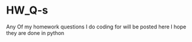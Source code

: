 # HW_Q-s
Any Of my homework questions I do coding for will be posted here
I hope they are done in python
